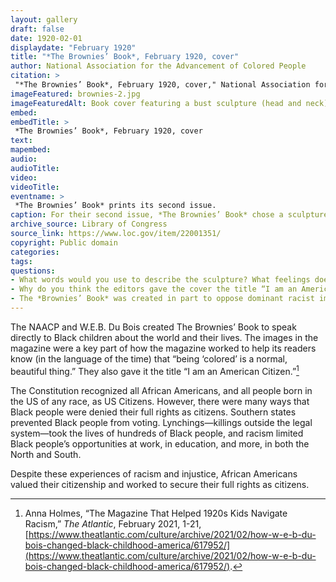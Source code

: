 ```yaml
--- 
layout: gallery
draft: false
date: 1920-02-01
displaydate: "February 1920"
title: "*The Brownies’ Book*, February 1920, cover"
author: National Association for the Advancement of Colored People
citation: > 
 "*The Brownies’ Book*, February 1920, cover," National Association for the Advancement of Colored People, in New York City Civil Rights History Project, Accessed: [Month Day, Year], https://nyccivilrightshistory.org/gallery/brownies-2.
imageFeatured: brownies-2.jpg
imageFeaturedAlt: Book cover featuring a bust sculpture (head and neck) of a young black boy
embed: 
embedTitle: >
 *The Brownies’ Book*, February 1920, cover
text: 
mapembed: 
audio: 
audioTitle: 
video: 
videoTitle: 
eventname: >
 *The Brownies’ Book* prints its second issue.
caption: For their second issue, *The Brownies’ Book* chose a sculpture of a Black child for the cover. The title reads “I am an American Citizen.”
archive_source: Library of Congress
source_link: https://www.loc.gov/item/22001351/
copyright: Public domain
categories: 
tags: 
questions: 
- What words would you use to describe the sculpture? What feelings does it bring up for you? 
- Why do you think the editors gave the cover the title “I am an American Citizen”? 
- The *Brownies’ Book* was created in part to oppose dominant racist images of Black people at the time. It was also created to encourage Black children to be politically aware and engaged. How does this cover reflect those goals? 
--- 
```


The NAACP and W.E.B. Du Bois created The Brownies’ Book to speak directly to Black children about the world and their lives. The images in the magazine were a key part of how the magazine worked to help its readers know (in the language of the time) that “being ‘colored’ is a normal, beautiful thing.” They also gave it the title “I am an American Citizen.”[^1]

The Constitution recognized all African Americans, and all people born in the US of any race, as US Citizens. However, there were many ways that Black people were denied their full rights as citizens. Southern states prevented Black people from voting. Lynchings—killings outside the legal system—took the lives of hundreds of Black people, and racism limited Black people’s opportunities at work, in education, and more, in both the North and South.

Despite these experiences of racism and injustice, African Americans valued their citizenship and worked to secure their full rights as citizens.

[^1]: Anna Holmes, “The Magazine That Helped 1920s Kids Navigate Racism,” *The Atlantic*, February 2021, 1-21, [https://www.theatlantic.com/culture/archive/2021/02/how-w-e-b-du-bois-changed-black-childhood-america/617952/](https://www.theatlantic.com/culture/archive/2021/02/how-w-e-b-du-bois-changed-black-childhood-america/617952/).
